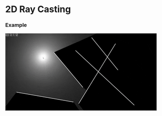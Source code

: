 # 2D Ray Casting

### Example
![](https://github.com/wedkarz02/2d-raycasting/blob/master/example/example.gif)

